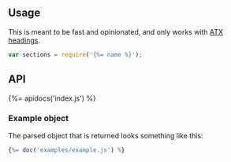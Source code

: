 ## Usage

This is meant to be fast and opinionated, and only works with [ATX headings][atx].

```js
var sections = require('{%= name %}');
```

## API 
{%= apidocs('index.js') %}


### Example object

The parsed object that is returned looks something like this:

```js
{%= doc('examples/example.js') %}
```

[atx]: http://spec.commonmark.org/0.24/#atx-headings